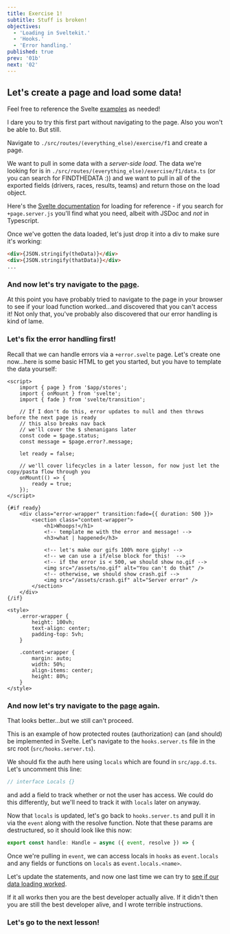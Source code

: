 ```yaml
---
title: Exercise 1!
subtitle: Stuff is broken!
objectives:
  - 'Loading in Sveltekit.'
  - 'Hooks.'
  - 'Error handling.'
published: true
prev: '01b'
next: '02'
---
```


## Let's create a page and load some data!

Feel free to reference the Svelte [examples](https://svelte.dev/examples/hello-world) as needed!

I dare you to try this first part without navigating to the page. Also you won't be able to. But still.

Navigate to `./src/routes/(everything_else)/exercise/f1` and create a page.

We want to pull in some data with a _server-side load_. The data we're looking for is in `./src/routes/(everything_else)/exercise/f1/data.ts` (or you can search for FINDTHEDATA :)) and we want to pull in all of the exported fields (drivers, races, results, teams) and return those on the load object.

Here's the [Svelte documentation](https://kit.svelte.dev/docs/load) for loading for reference - if you search for `+page.server.js` you'll find what you need, albeit with JSDoc and _not_ in Typescript.

Once we've gotten the data loaded, let's just drop it into a div to make sure it's working:

```html
<div>{JSON.stringify(theData)}</div>
<div>{JSON.stringify(thatData)}</div>
...
```

### And now let's try navigate to the [page](/exercise/f1).

At this point you have probably tried to navigate to the page in your browser to see if your load function worked...and discovered that you can't access it! Not only that, you've probably also discovered that our error handling is kind of lame.

### Let's fix the error handling first!

Recall that we can handle errors via a `+error.svelte` page. Let's create one now...here is some basic HTML to get you started, but you have to template the data yourself:

```svelte
<script>
	import { page } from '$app/stores';
	import { onMount } from 'svelte';
	import { fade } from 'svelte/transition';

	// If I don't do this, error updates to null and then throws before the next page is ready
	// this also breaks nav back
	// we'll cover the $ shenanigans later
	const code = $page.status;
	const message = $page.error?.message;

	let ready = false;

	// we'll cover lifecycles in a later lesson, for now just let the copy/pasta flow through you
	onMount(() => {
		ready = true;
	});
</script>

{#if ready}
	<div class="error-wrapper" transition:fade={{ duration: 500 }}>
		<section class="content-wrapper">
			<h1>Whoops!</h1>
			<!-- template me with the error and message! -->
			<h3>what | happened</h3>

			<!-- let's make our gifs 100% more giphy! -->
			<!-- we can use a if/else block for this!  -->
			<!-- if the error is < 500, we should show no.gif -->
			<img src="/assets/no.gif" alt="You can't do that" />
			<!-- otherwise, we should show crash.gif -->
			<img src="/assets/crash.gif" alt="Server error" />
		</section>
	</div>
{/if}

<style>
	.error-wrapper {
		height: 100vh;
		text-align: center;
		padding-top: 5vh;
	}

	.content-wrapper {
		margin: auto;
		width: 50%;
		align-items: center;
		height: 80%;
	}
</style>
```

### And now let's try navigate to the [page](/exercise/f1) again.

That looks better...but we still can't proceed.

This is an example of how protected routes (authorization) can (and should) be implemented in Svelte. Let's navigate to the `hooks.server.ts` file in the src root (`src/hooks.server.ts`).

We should fix the auth here using `locals` which are found in `src/app.d.ts`. Let's uncomment this line:

```typescript
// interface Locals {}
```

and add a field to track whether or not the user has access. We could do this differently, but we'll need to track it with `locals` later on anyway.

Now that `locals` is updated, let's go back to `hooks.server.ts` and pull it in via the `event` along with the resolve function. Note that these params are destructured, so it should look like this now:

```typescript
export const handle: Handle = async ({ event, resolve }) => {
```

Once we're pulling in `event`, we can access locals in `hooks` as `event.locals` and any fields or functions on `locals` as `event.locals.<name>`.

Let's update the statements, and now one last time we can try to [see if our data loading worked](/exercise/f1).

If it all works then you are the best developer actually alive. If it didn't then you are still the best developer alive, and I wrote terrible instructions.

### Let's go to the next lesson!
